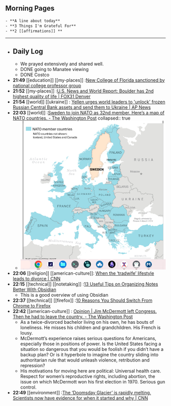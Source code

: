 ## Morning Pages
	- **A line about today**
	- **3 Things I'm Grateful For**
	- **2 [[affirmations]] **
- ---
- ## Daily Log
	- We prayed extensively and shared well.
	- DONE going to Manatee viewing
	- DONE Costco
- **21:49** [[education]] [[my-places]] :[New College of Florida sanctioned by national college professor group](https://www.usatoday.com/story/news/education/2024/02/26/new-college-florida-sanctioned-national-professor-group/72746056007/)
- **21:52** [[my-places]] :[U.S. News and World Report: Boulder has 2nd highest quality of life | FOX31 Denver](https://kdvr.com/news/local/colorado-city-has-the-second-highest-quality-of-life-nationwide/)
- **21:54** [[world]] [[ukraine]] : [Yellen urges world leaders to 'unlock' frozen Russian Central Bank assets and send them to Ukraine | AP News](https://apnews.com/article/yellen-russia-ukraine-war-central-bank-finance-85e080fd78e9d37951e1e7dcd58fdc87)
- **22:03** [[world]] :[Sweden to join NATO as 32nd member. Here’s a map of NATO countries. - The Washington Post](https://www.washingtonpost.com/world/2024/02/27/what-is-nato-countries-members-map/)
  collapsed:: true
	- ![image.png](../assets/image_1709089229572_0.png)
- **22:06** [[religion]] [[american-culture]]: [When the ‘tradwife’ lifestyle leads to divorce | CNN](https://www.cnn.com/2024/02/27/health/tradwife-lifestyle-women-mental-health-wellness/index.html)
- **22:15** [[technical]] [[notetaking]] :[13 Useful Tips on Organizing Notes Better With Obsidian](https://itsfoss.com/obsidian-tips/)
	- This is a good overview of using Obsidian
- **22:37** [[technical]] [[firefox]] :[10 Reasons You Should Switch From Chrome to Firefox](https://www.howtogeek.com/reasons-you-should-switch-from-chrome-to-firefox/)
- **22:42** [[american-culture]] : [Opinion | Jim McDermott left Congress. Then he had to leave the country. - The Washington Post](https://www.washingtonpost.com/opinions/2024/02/27/jim-mcdermott-expat-france-trump/)
	- As a twice-divorced bachelor living on his own, he has bouts of loneliness. He misses his children and grandchildren. His French is lousy.
	- McDermott’s experience raises serious questions for Americans, especially those in positions of power. Is the United States facing a situation so dangerous that you would be foolish if you didn’t have a backup plan? Or is it hyperbole to imagine the country sliding into authoritarian rule that would unleash violence, retribution and repression?
	- His motivations for moving here are political: Universal health care. Respect for women’s reproductive rights, including abortion, the issue on which McDermott won his first election in 1970. Serious gun control.
- **22:49** [[environment]] :[The ‘Doomsday Glacier’ is rapidly melting. Scientists now have evidence for when it started and why | CNN](https://www.cnn.com/2024/02/26/climate/doomsday-glacier-antarctic-ice-melt-climate-intl)